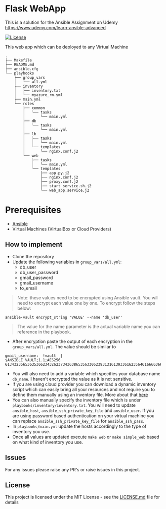 
# Flask WebApp
This is a solution for the Ansible Assignment on Udemy https://www.udemy.com/learn-ansible-advanced

<a href="https://github.com/sogyals429/ansible-web-app/blob/master/LICENSE">
	<img src="https://img.shields.io/github/license/sogyals429/ansible-web-app" alt="License">
</a>

<div>

<p>This web app which can be deployed to any Virtual Machine</p>

</div>

<p>

</a>

</p>

```
.
├── Makefile
├── README.md
├── ansible.cfg
└── playbooks
    ├── group_vars
    │   └── all.yml
    ├── inventory
    │   ├── inventory.txt
    │   └── myazure_rm.yml
    ├── main.yml
    └── roles
        ├── common
        │   └── tasks
        │       └── main.yml
        ├── db
        │   └── tasks
        │       └── main.yml
        ├── lb
        │   ├── tasks
        │   │   └── main.yml
        │   └── templates
        │       └── nginx.conf.j2
        └── web
            ├── tasks
            │   └── main.yml
            └── templates
                ├── app.py.j2
                ├── nginx.conf.j2
                ├── proxy.conf.j2
                ├── start_service.sh.j2
                └── web_app.service.j2

```
# Prerequisites
- [Ansible](https://docs.ansible.com/ansible/latest/installation_guide/intro_installation.html) 
- Virtual Machines (VirtualBox or Cloud Providers)
  

## How to implement
- Clone the repository
- Update the following variables in `group_vars/all.yml`:
	- db_user
	- db_user_password
	- gmail_password
	- gmail_username
	- to_email
> Note:  these values need to be encrypted using Ansible vault. You will need to encrypt each value one by one. To encrypt follow the steps below:
```
ansible-vault encrypt_string 'VALUE' --name 'db_user'
```
> The value for the name parameter is the actual variable name you can reference in the playbook.
- After encryption paste the output of each encryption in the `group_vars/all.yml`. The value should be similar to 
```
gmail_username:  !vault  |
$ANSIBLE_VAULT;1.1;AES256
61343235653635366234326237343638653563306239313161393361623564616666366532363833
```

- You will also need to add a variable which specifies your database name `db_name`. I haven't encrypted the value as it is not sensitive. 
- If you are using cloud provider you can download a dynamic inventory script which can easily bring all your resources and not require you to define them manually using an inventory file. More about that [here](https://docs.ansible.com/ansible/latest/user_guide/intro_dynamic_inventory.html)
- You can also manually specify the inventory file which is under `playbooks/inventory/inventory.txt`. You will need to update `ansible_host`, `ansible_ssh_private_key_file` and `ansible_user`. If you are using password based authentication on your virtual machine you can replace `ansible_ssh_private_key_file` for `ansible_ssh_pass`.
- In `playbooks/main.yml` update the hosts accordingly to the type of inventory you use.
- Once all values are updated execute `make web` or `make simple_web` based on what kind of inventory you use.

## Issues
For any issues please raise any PR's or raise issues in this project.

## License

This project is licensed under the MIT License - see the  [LICENSE.md](https://gist.github.com/PurpleBooth/LICENSE.md)  file for details